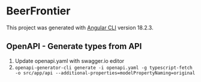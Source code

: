 # BeerFrontier

This project was generated with [Angular CLI](https://github.com/angular/angular-cli) version 18.2.3.

## OpenAPI - Generate types from API
1. Update openapi.yaml with swagger.io editor
2. ```openapi-generator-cli generate -i openapi.yaml -g typescript-fetch -o src/app/api --additional-properties=modelPropertyNaming=original```
